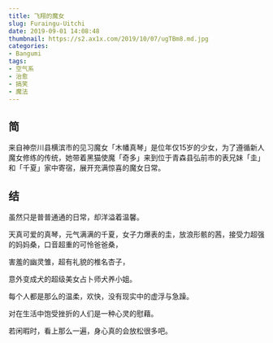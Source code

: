 ```yaml
---
title: 飞翔的魔女
slug: Furaingu-Uitchi
date: 2019-09-01 14:08:48
thumbnail: https://s2.ax1x.com/2019/10/07/ugTBm8.md.jpg
categories:
- Bangumi
tags:
- 空气系
- 治愈
- 搞笑
- 魔法
---
```


## 简

来自神奈川县横滨市的见习魔女「木幡真琴」是位年仅15岁的少女，为了遵循新人魔女修练的传统，她带着黑猫使魔「奇多」来到位于青森县弘前市的表兄妹「圭」和「千夏」家中寄宿，展开充满惊喜的魔女日常。

## 结

虽然只是普普通通的日常，却洋溢着温馨。

天真可爱的真琴，元气满满的千夏，女子力爆表的圭，放浪形骸的茜，接受力超强的妈妈桑，口音超重的可怜爸爸桑，

害羞的幽灵雏，超有礼貌的椎名杏子，

意外变成犬的超级美女占卜师犬养小姐。

每个人都是那么的温柔，欢快，没有现实中的虚浮与急躁。

对在生活中饱受挫折的人们是一种心灵的慰藉。

若闲暇时，看上那么一遍，身心真的会放松很多吧。
